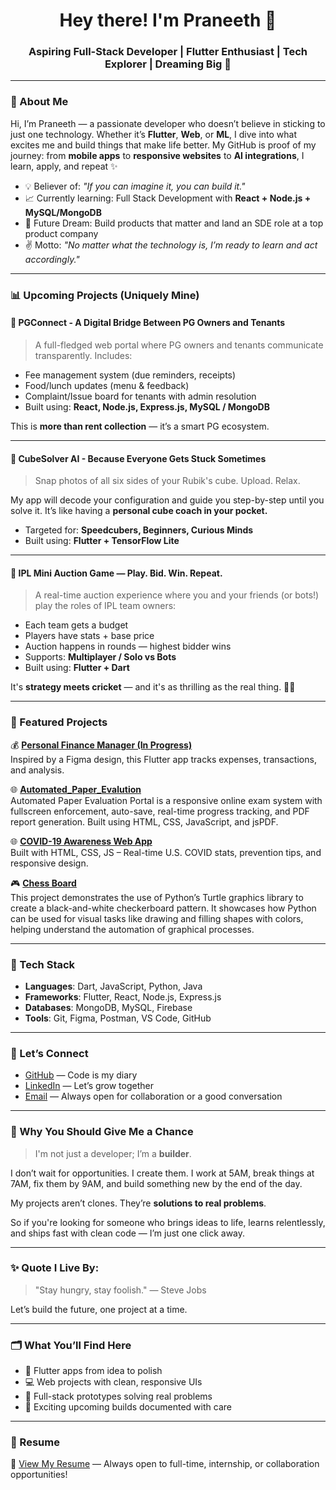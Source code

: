 <h1 align="center">Hey there! I'm Praneeth 🌟</h1>
<h3 align="center">Aspiring Full-Stack Developer | Flutter Enthusiast | Tech Explorer | Dreaming Big 🌟</h3>

--- 

### 🌟 About Me

Hi, I’m Praneeth — a passionate developer who doesn’t believe in sticking to just one technology. Whether it’s **Flutter**, **Web**, or **ML**, 
I dive into what excites me and build things that make life better.
My GitHub is proof of my journey: from **mobile apps** to **responsive websites** to **AI integrations**, I learn, apply, and repeat ✨

- 💡 Believer of: *"If you can imagine it, you can build it."*
- 📈 Currently learning: Full Stack Development with **React + Node.js + MySQL/MongoDB**
- 🚀 Future Dream: Build products that matter and land an SDE role at a top product company
- ✌️ Motto: *"No matter what the technology is, I’m ready to learn and act accordingly."*

---

### 📊 Upcoming Projects (Uniquely Mine)

#### 🏡 PGConnect - A Digital Bridge Between PG Owners and Tenants
> A full-fledged web portal where PG owners and tenants communicate transparently. Includes:

- Fee management system (due reminders, receipts)
- Food/lunch updates (menu & feedback)
- Complaint/Issue board for tenants with admin resolution
- Built using: **React, Node.js, Express.js, MySQL / MongoDB**

This is **more than rent collection** — it’s a smart PG ecosystem.

---

#### 🧩 CubeSolver AI - Because Everyone Gets Stuck Sometimes
> Snap photos of all six sides of your Rubik's cube. Upload. Relax.

My app will decode your configuration and guide you step-by-step until you solve it. It’s like having a **personal cube coach in your pocket.**

- Targeted for: **Speedcubers, Beginners, Curious Minds**
- Built using: **Flutter + TensorFlow Lite**

---

#### 🏀 IPL Mini Auction Game — Play. Bid. Win. Repeat.
> A real-time auction experience where you and your friends (or bots!) play the roles of IPL team owners:

- Each team gets a budget
- Players have stats + base price
- Auction happens in rounds — highest bidder wins
- Supports: **Multiplayer / Solo vs Bots**
- Built using: **Flutter + Dart**

It's **strategy meets cricket** — and it's as thrilling as the real thing. 🏏🌟

---

### 🚀 Featured Projects
💰 [**Personal Finance Manager (In Progress)**](https://github.com/srikurmadasupraneeth/Finwise)  
Inspired by a Figma design, this Flutter app tracks expenses, transactions, and analysis.

🌐 [**Automated_Paper_Evalution**](https://github.com/srikurmadasupraneeth/Automated_Paper_Evalution)  
Automated Paper Evaluation Portal is a responsive online exam system with fullscreen enforcement, auto-save, real-time progress tracking, and PDF report generation. Built using HTML, CSS, JavaScript, and jsPDF.

🌐 [**COVID-19 Awareness Web App**](https://github.com/srikurmadasupraneeth/Covid19_Awarness)  
Built with HTML, CSS, JS – Real-time U.S. COVID stats, prevention tips, and responsive design.

🎮 [**Chess Board**](https://github.com/srikurmadasupraneeth/ChessBoard)  
This project demonstrates the use of Python’s Turtle graphics library to create a black-and-white checkerboard pattern. It showcases how Python can be used for visual tasks like drawing and filling shapes with colors, helping understand the automation of graphical processes.

---

### 🧱 Tech Stack

- **Languages**: Dart, JavaScript, Python, Java
- **Frameworks**: Flutter, React, Node.js, Express.js
- **Databases**: MongoDB, MySQL, Firebase
- **Tools**: Git, Figma, Postman, VS Code, GitHub

---

### 👤 Let’s Connect

- [GitHub](https://github.com/srikurmadasupraneeth) — Code is my diary
- [LinkedIn](https://www.linkedin.com/in/praneeth-srikurmadasu-738bb922a/) — Let’s grow together
- [Email](mailto:srikurmadasupraneeth@gmail.com) — Always open for collaboration or a good conversation

---

### 🌟 Why You Should Give Me a Chance

> I'm not just a developer; I’m a **builder**.

I don’t wait for opportunities. I create them. I work at 5AM, break things at 7AM, fix them by 9AM, and build something new by the end of the day.

My projects aren’t clones. They’re **solutions to real problems**.

So if you're looking for someone who brings ideas to life, learns relentlessly, and ships fast with clean code — I’m just one click away.

---

### ✨ Quote I Live By:
> "Stay hungry, stay foolish." — Steve Jobs

Let’s build the future, one project at a time.

---

### 🗂️ What You’ll Find Here

- 🧠 Flutter apps from idea to polish
- 💻 Web projects with clean, responsive UIs
- 📂 Full-stack prototypes solving real problems
- 🚀 Exciting upcoming builds documented with care

---
### 📄 Resume

📄 [View My Resume](https://drive.google.com/file/d/1mpmsrFX2o3xSdgJAwH1n0gXLCwVG3RTj/view?usp=drivesdk) — Always open to full-time, internship, or collaboration opportunities!




